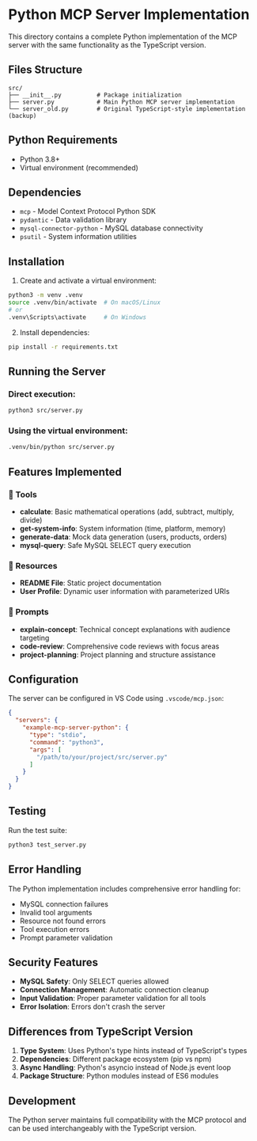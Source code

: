 # Python MCP Server Implementation

This directory contains a complete Python implementation of the MCP server with the same functionality as the TypeScript version.

## Files Structure

```
src/
├── __init__.py          # Package initialization
├── server.py            # Main Python MCP server implementation
└── server_old.py        # Original TypeScript-style implementation (backup)
```

## Python Requirements

- Python 3.8+
- Virtual environment (recommended)

## Dependencies

- `mcp` - Model Context Protocol Python SDK
- `pydantic` - Data validation library
- `mysql-connector-python` - MySQL database connectivity
- `psutil` - System information utilities

## Installation

1. Create and activate a virtual environment:
```bash
python3 -m venv .venv
source .venv/bin/activate  # On macOS/Linux
# or
.venv\Scripts\activate     # On Windows
```

2. Install dependencies:
```bash
pip install -r requirements.txt
```

## Running the Server

### Direct execution:
```bash
python3 src/server.py
```

### Using the virtual environment:
```bash
.venv/bin/python src/server.py
```

## Features Implemented

### 🔧 Tools
- **calculate**: Basic mathematical operations (add, subtract, multiply, divide)
- **get-system-info**: System information (time, platform, memory)
- **generate-data**: Mock data generation (users, products, orders)  
- **mysql-query**: Safe MySQL SELECT query execution

### 📄 Resources
- **README File**: Static project documentation
- **User Profile**: Dynamic user information with parameterized URIs

### 📝 Prompts
- **explain-concept**: Technical concept explanations with audience targeting
- **code-review**: Comprehensive code reviews with focus areas
- **project-planning**: Project planning and structure assistance

## Configuration

The server can be configured in VS Code using `.vscode/mcp.json`:

```json
{
  "servers": {
    "example-mcp-server-python": {
      "type": "stdio",
      "command": "python3",
      "args": [
        "/path/to/your/project/src/server.py"
      ]
    }
  }
}
```

## Testing

Run the test suite:
```bash
python3 test_server.py
```

## Error Handling

The Python implementation includes comprehensive error handling for:
- MySQL connection failures
- Invalid tool arguments
- Resource not found errors
- Tool execution errors
- Prompt parameter validation

## Security Features

- **MySQL Safety**: Only SELECT queries allowed
- **Connection Management**: Automatic connection cleanup
- **Input Validation**: Proper parameter validation for all tools
- **Error Isolation**: Errors don't crash the server

## Differences from TypeScript Version

1. **Type System**: Uses Python's type hints instead of TypeScript's types
2. **Dependencies**: Different package ecosystem (pip vs npm)
3. **Async Handling**: Python's asyncio instead of Node.js event loop
4. **Package Structure**: Python modules instead of ES6 modules

## Development

The Python server maintains full compatibility with the MCP protocol and can be used interchangeably with the TypeScript version.
